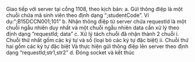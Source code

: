 Giao tiếp với server tại cổng 1108, theo kịch bản:
a. Gửi thông điệp là một chuỗi chứa mã sinh viên theo định dạng “;studentCode”. Ví dụ:“;B15DCCN001;101”
b. Nhận thông điệp từ server chứa requestId là một chuỗi ngẫu nhiên duy nhất và một
chuỗi ngẫu nhiên data cần xử lý theo định dạng “requestId; data”
c. Xử lý tách chuỗi đã nhận thành 2 chuỗi
i. Chuỗi thứ nhất gồm các ký tự và số (loại bỏ các ký tự đặc biệt)
ii. Chuỗi thứ hai gồm các ký tự đặc biệt
Và thực hiện gửi thông điệp lên server theo định dạng “requestId;str1,str2”
d. Đóng socket và kết thúc